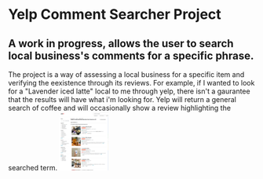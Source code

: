 # Yelp Comment Searcher Project

## A work in progress, allows the user to search local business's comments for a specific phrase.

The project is a way of assessing a local business for a specific item and verifying the eexistence through its reviews.
For example, if I wanted to look for a "Lavender iced latte" local to me through yelp, there isn't a gaurantee that the results will have what i'm looking for.
Yelp will return a general search of coffee and will occasionally show a review highlighting the searched term.
<img
    src="yelp.jpg"
    alt="Picture of Yelp's search results with searched term"
    title="Yelp Search Results"
    style="display: inline-block, margin: 0 auto; max-width: 100px">
